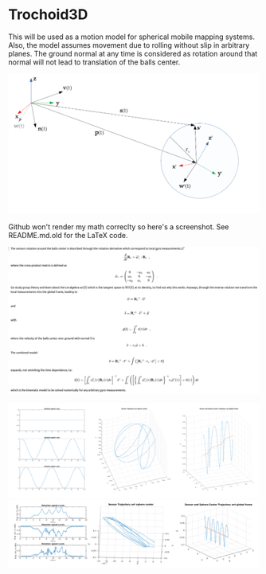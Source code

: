 # Trochoid3D

This will be used as a motion model for spherical mobile mapping systems.
Also, the model assumes movement due to rolling without slip in arbitrary planes.
The ground normal at any time is considered as rotation around that normal will not lead to translation of the balls center. 

![Input velocities and resulting sensor trajectory](https://github.com/fallow24/Trochoid3D/blob/main/img/schematics.png)

Github won't render my math correclty so here's a screenshot.
See README.md.old for the LaTeX code.

![Formulas](https://github.com/fallow24/Trochoid3D/blob/main/img/screenmarkdown.png)

![Results](https://github.com/fallow24/Trochoid3D/blob/main/img/results.png)
![Real World Results](https://github.com/fallow24/Trochoid3D/blob/main/img/realworld.png)